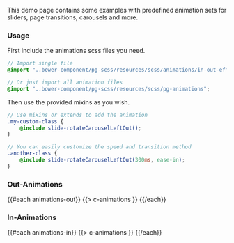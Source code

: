 This demo page contains some examples with predefined animation sets for sliders, page transitions, carousels and more.

### Usage

First include the animations scss files you need. 

``` scss
// Import single file
@import "..bower-component/pg-scss/resources/scss/animations/in-out-effects/io-ani--carousel";

// Or just import all animation files
@import "..bower-component/pg-scss/resources/scss/pg-animations";

```

Then use the provided mixins as you wish. 

``` scss
// Use mixins or extends to add the animation
.my-custom-class {
	@include slide-rotateCarouselLeftOut();
}

// You can easily customize the speed and transition method
.another-class {
	@include slide-rotateCarouselLeftOut(300ms, ease-in);
}

```

### Out-Animations

<div class="animations-wrapper">
{{#each animations-out}}
{{> c-animations }}
{{/each}}
</div>

### In-Animations

<div class="animations-wrapper">
{{#each animations-in}}
{{> c-animations }}
{{/each}}
</div>

